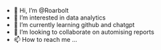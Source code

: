 - 👋 Hi, I’m @Roarbolt
- 👀 I’m interested in data analytics
- 🌱 I’m currently learning github and chatgpt
- 💞️ I’m looking to collaborate on automising reports
- 📫 How to reach me ...

<!---
Roarbolt/Roarbolt is a ✨ special ✨ repository because its `README.md` (this file) appears on your GitHub profile.
You can click the Preview link to take a look at your changes.
--->
